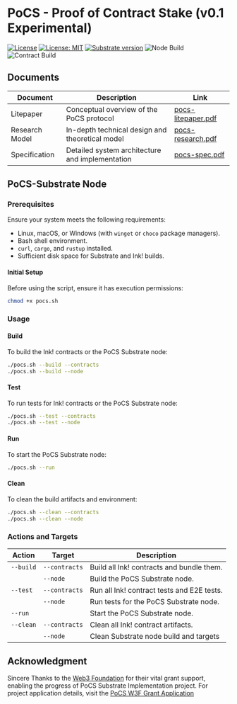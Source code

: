 # PoCS - Proof of Contract Stake (v0.1 Experimental)

[![License](https://img.shields.io/badge/License-Apache_2.0-blue.svg)](https://opensource.org/licenses/Apache-2.0) [![License: MIT](https://img.shields.io/badge/License-MIT-yellow.svg)](https://opensource.org/licenses/MIT) [![Substrate version](https://img.shields.io/badge/Substrate-2.0.0-brightgreen?logo=Parity%20Substrate)](https://substrate.dev/) ![Node Build](https://github.com/auguth/pocs/actions/workflows/node_build.yml/badge.svg?branch=master)![Contract Build](https://github.com/auguth/pocs/actions/workflows/contracts_build.yml/badge.svg?branch=master)


## Documents

| Document        | Description                                     |Link                  | 
|-----------------|-------------------------------------------------|----------------------|
|Litepaper        | Conceptual overview of the PoCS protocol        |[pocs-litepaper.pdf](litepaper/pocs-litepaper.pdf) |
|Research Model   | In-depth technical design and theoretical model |[pocs-research.pdf](research-model/pocs-research.pdf)|
|Specification    | Detailed system architecture and implementation |[pocs-spec.pdf](specification/pocs-spec.pdf)|


## PoCS-Substrate Node

### Prerequisites

Ensure your system meets the following requirements:

- Linux, macOS, or Windows (with `winget` or `choco` package managers).
- Bash shell environment.
- `curl`, `cargo`, and `rustup` installed.
- Sufficient disk space for Substrate and Ink! builds.

#### Initial Setup

Before using the script, ensure it has execution permissions:

```bash
chmod +x pocs.sh
```

### Usage

#### Build

To build the Ink! contracts or the PoCS Substrate node:

```bash
./pocs.sh --build --contracts
./pocs.sh --build --node
```

#### Test

To run tests for Ink! contracts or the PoCS Substrate node:

```bash
./pocs.sh --test --contracts
./pocs.sh --test --node
```

#### Run

To start the PoCS Substrate node:

```bash
./pocs.sh --run
```

#### Clean

To clean the build artifacts and environment:

```bash
./pocs.sh --clean --contracts
./pocs.sh --clean --node
```

### Actions and Targets

| Action     | Target      | Description                                |
|------------|-------------|--------------------------------------------|
| `--build`  | `--contracts`| Build all Ink! contracts and bundle them.  |
|            | `--node`    | Build the PoCS Substrate node.             |
| `--test`   | `--contracts`| Run all Ink! contract tests and E2E tests. |
|            | `--node`    | Run tests for the PoCS Substrate node.     |
| `--run`    |             | Start the PoCS Substrate node.             |
| `--clean`  | `--contracts`| Clean all Ink! contract artifacts.         |
|            | `--node`    | Clean Substrate node build and targets |


## Acknowledgment
Sincere Thanks to the [Web3 Foundation](https://web3.foundation/) for their vital grant support, enabling the progress of PoCS Substrate Implementation project. For project application details, visit the [PoCS W3F Grant Application](https://grants.web3.foundation/applications/PoCS)